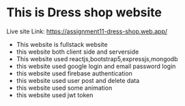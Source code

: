 # This is Dress shop website

Live site Link: https://assignment11-dress-shop.web.app/

- This website is fullstack website
- this website both client side and serverside
- This website used reactjs,bootstrap5,expressjs,mongodb
- this website used google login and email password login
- this website used firebase authentication
- this website used user post and delete data
- this website used some animation
- this website used jwt token
